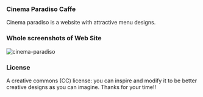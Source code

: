 ### Cinema Paradiso Caffe
   Cinema paradiso is a website with attractive menu designs.
    
    
### Whole screenshots of Web Site
   ![cinema-paradiso](https://user-images.githubusercontent.com/69867926/212620210-701b81e0-6b2f-4def-971b-021d3b8ac032.png)



### License
   A creative commons (CC) license: you can inspire and modify it to be better creative designs as you can imagine.
   Thanks for your time!!
    
